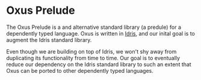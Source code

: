 
# Oxus Prelude

The Oxus Prelude is a and alternative standard library (a predule) for a dependently typed language. Oxus is written in [Idris](https://github.com/idris-lang/Idris-dev), and our inital goal is to augment the Idris standard library. 

Even though we are building on top of Idris, we won't shy away from duplicating its functionality from time to time. Our goal is to eventually reduce our dependency on the Idris standard library to such an extent that Oxus can be ported to other dependently typed languages.
